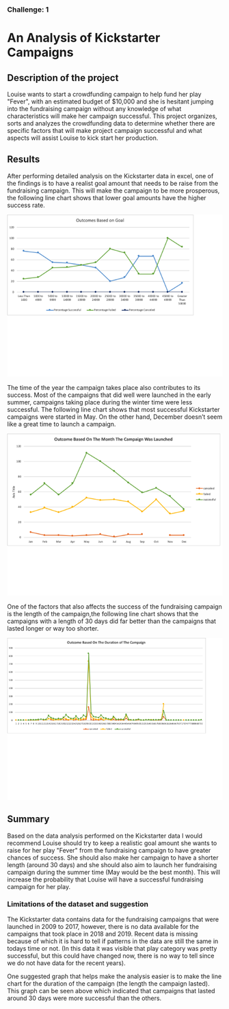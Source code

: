 ### Challenge: 1

# An Analysis of Kickstarter Campaigns

## Description of the project

Louise wants to start a crowdfunding campaign to help fund her play "Fever", with an estimated budget of $10,000 and she is hesitant jumping into the fundraising campaign without any knowledge of what characteristics will make her campaign successful. This project organizes, sorts and analyzes the crowdfunding data to determine whether there are specific factors that will make project campaign successful and what aspects will assist Louise to kick start her production.



## Results






After performing detailed analysis on the Kickstarter data in excel, one of the findings is to have a realist goal amount that needs to be raise from the fundraising campaign. This will make the campaign to be more prosperous, the following line chart shows that lower goal amounts have the higher success rate.

![Line Chart Based On Goal Amount](./images/outcome_based_goal.png)

The time of the year the campaign takes place also contributes to its success. Most of the campaigns that did well were launched in the early summer, campaigns taking place during the winter time were less successful. The following line chart shows that most successful Kickstarter campaigns were started in May. On the other hand, December doesn’t seem like a great time to launch a campaign.


![Line Chart - outcome based on the launch date](./images/outcome_based_on_launch_date.png)


One of the factors that also affects the success of the fundraising campaign is the length of the campaign,the following line chart shows that the campaigns with a length of 30 days did far better than the campaigns that lasted longer or way too shorter. 


![Line Chart - outcome based on the launch date](./images/outcome_based_duration.png)


## Summary 

Based on the data analysis performed on the Kickstarter data I would recommend Louise should try to keep a realistic goal amount she wants to raise for her play "Fever" from the fundraising campaign to have greater chances of success. She should also make her campaign to have a shorter length (around 30 days) and she should also aim to launch her fundraising campaign during the summer time (May would be the best month). This will increase the probability that Louise will have a successful fundraising campaign for her play. 


### Limitations of the dataset and suggestion

The Kickstarter data contains data for the fundraising campaigns that were launched in 2009 to 2017, however, there is no data available for the campaigns that took place in 2018 and 2019. Recent data is missing because of which it is hard to tell if patterns in the data are still the same in todays time or not. (In this data it was visible that play category was pretty successful, but this could have changed now, there is no way to tell since we do not have data for the recent years).

One suggested graph that helps make the analysis easier is to make the line chart for the duration of the campaign (the length the campaign lasted). This graph can be seen above which indicated that campaigns that lasted around 30 days were more successful than the others.

    
